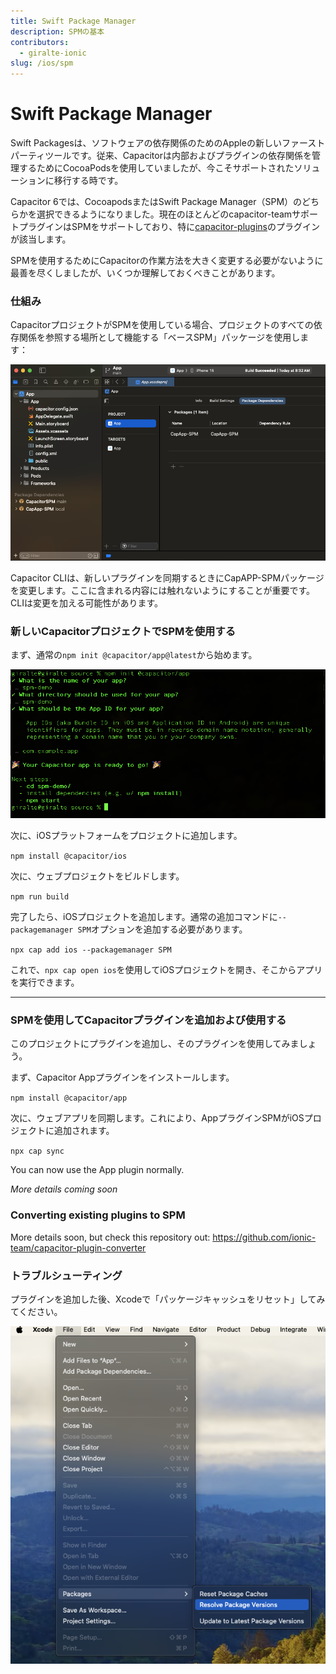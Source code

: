 ```yaml
---
title: Swift Package Manager
description: SPMの基本
contributors:
  - giralte-ionic
slug: /ios/spm
---
```


# Swift Package Manager

Swift Packagesは、ソフトウェアの依存関係のためのAppleの新しいファーストパーティツールです。従来、Capacitorは内部およびプラグインの依存関係を管理するためにCocoaPodsを使用していましたが、今こそサポートされたソリューションに移行する時です。

Capacitor 6では、CocoapodsまたはSwift Package Manager（SPM）のどちらかを選択できるようになりました。現在のほとんどのcapacitor-teamサポートプラグインはSPMをサポートしており、特に<a href="https://github.com/ionic-team/capacitor-plugins">capacitor-plugins</a>のプラグインが該当します。

SPMを使用するためにCapacitorの作業方法を大きく変更する必要がないように最善を尽くしましたが、いくつか理解しておくべきことがあります。

### 仕組み

CapacitorプロジェクトがSPMを使用している場合、プロジェクトのすべての依存関係を参照する場所として機能する「ベースSPM」パッケージを使用します：

![Base SPM Picture](../../../static/img/v6/docs/ios/spm/base-spm.png)

Capacitor CLIは、新しいプラグインを同期するときにCapAPP-SPMパッケージを変更します。ここに含まれる内容には触れないようにすることが重要です。CLIは変更を加える可能性があります。

### 新しいCapacitorプロジェクトでSPMを使用する

まず、通常の`npm init @capacitor/app@latest`から始めます。

![Demo Step 1](../../../static/img/v6/docs/ios/spm/demo-step1.png)

次に、iOSプラットフォームをプロジェクトに追加します。

`npm install @capacitor/ios`

次に、ウェブプロジェクトをビルドします。

`npm run build`

完了したら、iOSプロジェクトを追加します。通常の追加コマンドに`--packagemanager SPM`オプションを追加する必要があります。

`npx cap add ios --packagemanager SPM`

これで、`npx cap open ios`を使用してiOSプロジェクトを開き、そこからアプリを実行できます。

---

### SPMを使用してCapacitorプラグインを追加および使用する

このプロジェクトにプラグインを追加し、そのプラグインを使用してみましょう。

まず、Capacitor Appプラグインをインストールします。

`npm install @capacitor/app`

次に、ウェブアプリを同期します。これにより、AppプラグインSPMがiOSプロジェクトに追加されます。

`npx cap sync`

You can now use the App plugin normally.

<em>More details coming soon</em>

### Converting existing plugins to SPM

More details soon, but check this repository out: https://github.com/ionic-team/capacitor-plugin-converter


### トラブルシューティング

プラグインを追加した後、Xcodeで「パッケージキャッシュをリセット」してみてください。

![Demo Step 1](../../../static/img/v6/docs/ios/spm/reset-package.png)
